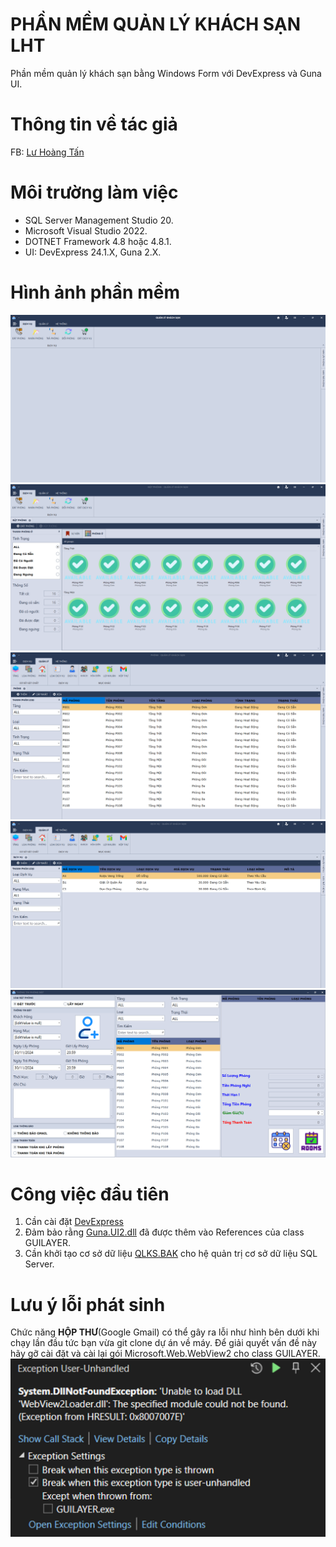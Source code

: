 # PHẦN MỀM QUẢN LÝ KHÁCH SẠN LHT
Phần mềm quản lý khách sạn bằng Windows Form với DevExpress và Guna UI.

# Thông tin về tác giả
FB: [Lư Hoàng Tấn](https://facebook.com/luhoangtan2k3)
# Môi trường làm việc
* SQL Server Management Studio 20.
* Microsoft Visual Studio 2022.
* DOTNET Framework 4.8 hoặc 4.8.1.
* UI: DevExpress 24.1.X, Guna 2.X.

# Hình ảnh phần mềm
![](/Resource/Image/QLKS1.png)
![](/Resource/Image/QLKS2.png)
![](/Resource/Image/QLKS3.png)
![](/Resource/Image/QLKS4.png)
![](/Resource/Image/QLKS5.png)

# Công việc đầu tiên
1. Cần cài đặt [DevExpress](/Resource/UI/DevExpress.EXE)
2. Đảm bảo rằng [Guna.UI2.dll](/Resource/UI/Guna.UI2.dll) đã được thêm vào References của class GUILAYER.
3. Cần khởi tạo cơ sở dữ liệu [QLKS.BAK](/Resource/DB/QLKS.BAK) cho hệ quản trị cơ sở dữ liệu SQL Server.

# Lưu ý lỗi phát sinh
Chức năng **HỘP THƯ**(Google Gmail) có thể gây ra lỗi như hình bên dưới khi chạy lần đầu tức bạn vừa git clone dự án về máy. Để giải quyết vấn đề này hãy gỡ cài đặt và cài lại gói Microsoft.Web.WebView2 cho class GUILAYER.
![](/Resource/Image/QLKS6.png)